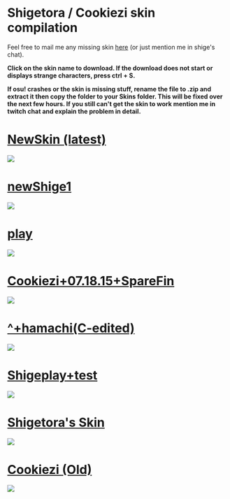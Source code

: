 # Shigetora / Cookiezi skin compilation
Feel free to mail me any missing skin [here](mailto:lolisamurai@tfwno.gf) (or just mention me in shige's chat).

**Click on the skin name to download. If the download does not start or displays strange characters, press ctrl + S.**

**If osu! crashes or the skin is missing stuff, rename the file to .zip and extract it then copy the folder to your Skins folder. This will be fixed over the next few hours. If you still can't get the skin to work mention me in twitch chat and explain the problem in detail.**

# [NewSkin (latest)](http://dare.moe/f/4z)
![](http://hnng.moe/f/3xP)

# [newShige1](http://dare.moe/f/4y)
![](http://hnng.moe/f/3xO)

# [play](http://hnng.moe/f/3xp)
![](http://www.hnng.moe/f/3xo)

# [Cookiezi+07.18.15+SpareFin](http://hnng.moe/f/3xa)
![](http://hnng.moe/f/3xZ)

# [^+hamachi(C-edited)](http://hnng.moe/f/3xT)
![](http://hnng.moe/f/3xS)

# [Shigeplay+test](http://hnng.moe/f/3xY)
![](http://www.hnng.moe/f/3xU)

# [Shigetora's Skin](http://hnng.moe/f/3xt)
![](http://hnng.moe/f/3xv)

# [Cookiezi (Old)](http://hnng.moe/f/3xR)
![](http://hnng.moe/f/3xQ)